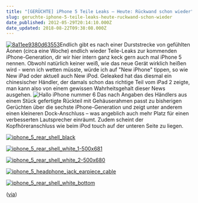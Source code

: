 ```yaml
---
title: "[GERÜCHTE] iPhone 5 Teile Leaks – Heute: Rückwand schon wieder"
slug: geruchte-iphone-5-teile-leaks-heute-ruckwand-schon-wieder
date_published: 2012-05-29T20:14:10.000Z
date_updated: 2018-08-22T09:38:08.000Z
---
```


[![8a11ee9380d63553](//picdump.thafaker.de/2012/05/8a11ee9380d63553-100x100.jpg)](__GHOST_URL__/geruchte-iphone-5-teile-leaks-heute-ruckwand-schon-wieder/#more-24138)Endlich gibt es nach einer Durststrecke von gefühlten Äonen (circa eine Woche) endlich wieder Teile-Leaks zur kommenden iPhone-Generation, dir wir hier intern ganz keck gern auch mal iPhone 5 nennen. Obwohl natürlich keiner weiß, wie das neue Gerät wirklich heißen wird - wenn ich wetten müsste, würde ich auf "New iPhone" tippen, so wie New iPad oder aktuell auch New iPod.  Geleaked hat das diesmal ein chinesischer Händler, der damals schon das richtige Teil vom iPad 2 zeigte, man kann also von einem gewissen Wahrheitsgehalt dieser News ausgehen.
![Hallo iPhone nummer 6](//picdump.thafaker.de/2012/05/iphone_6.jpg)
Das nach Angaben des Händlers aus einem Stück gefertigte Rückteil mit Gehäuserahmen passt zu bisherigen Gerüchten über die sechste iPhone-Generation und zeigt unter anderem einen kleineren Dock-Anschluss – was angeblich auch mehr Platz für einen verbesserten Lautsprecher einräumt. Zudem scheint der Kopfhöreranschluss wie beim iPod touch auf der unteren Seite zu liegen.

[![iphone_5_rear_shell_black](//picdump.thafaker.de/2012/05/8a11ee9380d63553.jpg)](http://picdump.thafaker.de/2012/05/8a11ee9380d63553.jpg)

[![iphone_5_rear_shell_white_1-500x681](//picdump.thafaker.de/2012/05/iphone_5_rear_shell_white_1-500x681.jpg)](http://picdump.thafaker.de/2012/05/iphone_5_rear_shell_white_1-500x681.jpg)

[![iphone_5_rear_shell_white_2-500x680](//picdump.thafaker.de/2012/05/iphone_5_rear_shell_white_2-500x680.jpg)](http://picdump.thafaker.de/2012/05/iphone_5_rear_shell_white_2-500x680.jpg)

[![iphone_5_headphone_jack_earpiece_cable](//picdump.thafaker.de/2012/05/iphone_5_headphone_jack_earpiece_cable1.jpg)](http://picdump.thafaker.de/2012/05/iphone_5_headphone_jack_earpiece_cable1.jpg)

[![iphone_5_rear_shell_white_bottom](//picdump.thafaker.de/2012/05/iphone_5_rear_shell_white_bottom.jpg)](http://picdump.thafaker.de/2012/05/iphone_5_rear_shell_white_bottom.jpg)

([via](http://www.macrumors.com/2012/05/29/claimed-rear-shell-with-sides-for-next-generation-iphone-surfaces/))
